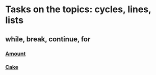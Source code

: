 # Tasks on the topics: cycles, lines, lists

## while, break, continue, for

### [Amount](https://github.com/ZabiyakaDaniil/Python/tree/main/Tasks/Python%20programming/Cycles.%20Lines.%20Lists/Amount)

### [Cake](https://github.com/ZabiyakaDaniil/Python/tree/main/Tasks/Python%20programming/Cycles.%20Lines.%20Lists/Cake)
